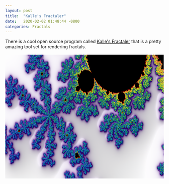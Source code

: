 ```yaml
---
layout: post
title:  "Kalle's Fractaler"
date:   2020-02-02 01:48:44 -0800
categories: Fractals
---
```


There is a cool open source program called <a href="https://mathr.co.uk/kf/kf.html">Kalle's Fractaler</a> that is a pretty amazing tool set for rendering 
fractals. <br clear="all"><br clear="all">
<img src="/images/mandelbrot-kf.png" width="700" height="394" alt="">
 

